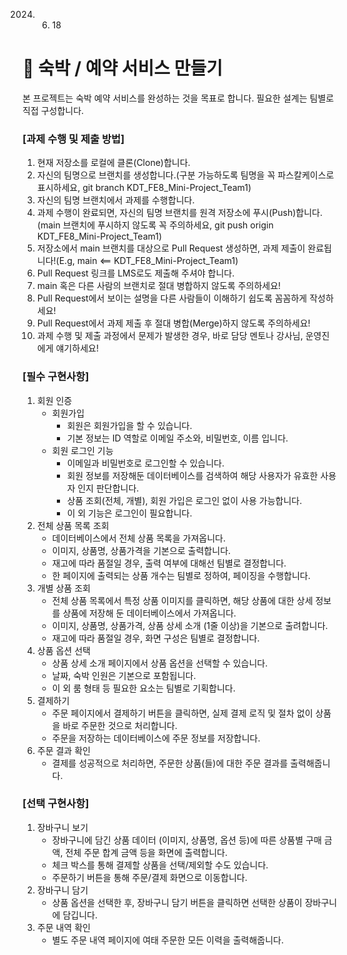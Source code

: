 2024. 6.  18

# **💒 숙박 / 예약 서비스 만들기**

본 프로젝트는 숙박 예약 서비스를 완성하는 것을 목표로 합니다.
필요한 설계는 팀별로 직접 구성합니다.

### **[과제 수행 및 제출 방법]**

1. 현재 저장소를 로컬에 클론(Clone)합니다.
2. 자신의 팀명으로 브랜치를 생성합니다.(구분 가능하도록 팀명을 꼭 파스칼케이스로 표시하세요, git branch KDT_FE8_Mini-Project_Team1)
3. 자신의 팀명 브랜치에서 과제를 수행합니다.
4. 과제 수행이 완료되면, 자신의 팀명 브랜치를 원격 저장소에 푸시(Push)합니다.(main 브랜치에 푸시하지 않도록 꼭 주의하세요, git push origin KDT_FE8_Mini-Project_Team1)
5. 저장소에서 main 브랜치를 대상으로 Pull Request 생성하면, 과제 제출이 완료됩니다!(E.g, main <== KDT_FE8_Mini-Project_Team1)
6. Pull Request 링크를 LMS로도 제출해 주셔야 합니다.
7. main 혹은 다른 사람의 브랜치로 절대 병합하지 않도록 주의하세요!
8. Pull Request에서 보이는 설명을 다른 사람들이 이해하기 쉽도록 꼼꼼하게 작성하세요!
9. Pull Request에서 과제 제출 후 절대 병합(Merge)하지 않도록 주의하세요!
10. 과제 수행 및 제출 과정에서 문제가 발생한 경우, 바로 담당 멘토나 강사님, 운영진에게 얘기하세요!

### **[필수 구현사항]**

1. 회원 인증
   - 회원가입
     - 회원은 회원가입을 할 수 있습니다.
     - 기본 정보는 ID 역할로 이메일 주소와, 비밀번호, 이름 입니다.
   - 회원 로그인 기능
     - 이메일과 비밀번호로 로그인할 수 있습니다.
     - 회원 정보를 저장해둔 데이터베이스를 검색하여 해당 사용자가 유효한 사용자 인지 판단합니다.
     - 상품 조회(전체, 개별), 회원 가입은 로그인 없이 사용 가능합니다.
     - 이 외 기능은 로그인이 필요합니다.
2. 전체 상품 목록 조회
   - 데이터베이스에서 전체 상품 목록을 가져옵니다.
   - 이미지, 상품명, 상품가격을 기본으로 출력합니다.
   - 재고에 따라 품절일 경우, 출력 여부에 대해선 팀별로 결정합니다.
   - 한 페이지에 출력되는 상품 개수는 팀별로 정하여, 페이징을 수행합니다.
3. 개별 상품 조회
   - 전체 상품 목록에서 특정 상품 이미지를 클릭하면, 해당 상품에 대한 상세 정보를 상품에 저장해 둔 데이터베이스에서 가져옵니다.
   - 이미지, 상품명, 상품가격, 상품 상세 소개 (1줄 이상)을 기본으로 출려합니다.
   - 재고에 따라 품절일 경우, 화면 구성은 팀별로 결정합니다.
4. 상품 옵션 선택
   - 상품 상세 소개 페이지에서 상품 옵션을 선택할 수 있습니다.
   - 날짜, 숙박 인원은 기본으로 포함됩니다.
   - 이 외 룸 형태 등 필요한 요소는 팀별로 기획합니다.
5. 결제하기
   - 주문 페이지에서 결제하기 버튼을 클릭하면, 실제 결제 로직 및 절차 없이 상품을 바로 주문한 것으로 처리합니다.
   - 주문을 저장하는 데이터베이스에 주문 정보를 저장합니다.
6. 주문 결과 확인
   - 결제를 성공적으로 처리하면, 주문한 상품(들)에 대한 주문 결과를 출력해줍니다.

### **[선택 구현사항]**

1. 장바구니 보기
   - 장바구니에 담긴 상품 데이터 (이미지, 상품명, 옵션 등)에 따른 상품별 구매 금액, 전체 주문 합계 금액 등을 화면에 출력합니다.
   - 체크 박스를 통해 결제할 상품을 선택/제외할 수도 있습니다.
   - 주문하기 버튼을 통해 주문/결제 화면으로 이동합니다.
2. 장바구니 담기
   - 상품 옵션을 선택한 후, 장바구니 담기 버튼을 클릭하면 선택한 상품이 장바구니에 담깁니다.
3. 주문 내역 확인
   - 별도 주문 내역 페이지에 여태 주문한 모든 이력을 출력해줍니다.
